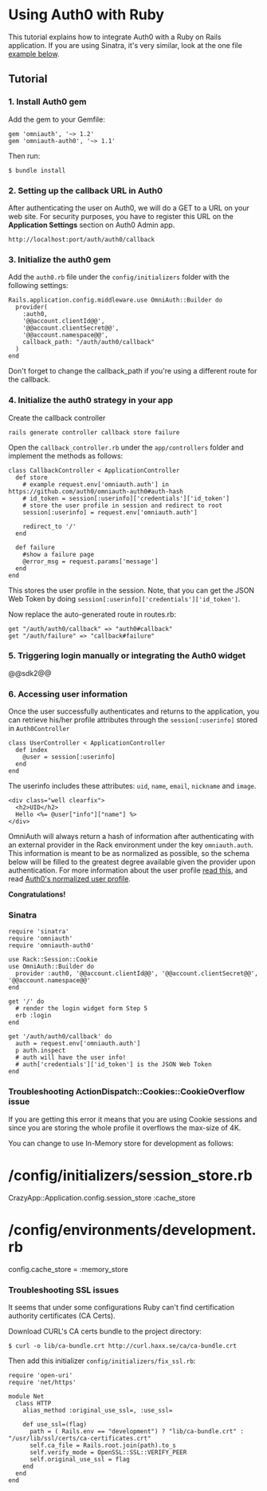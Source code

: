 # Using Auth0 with Ruby

This tutorial explains how to integrate Auth0 with a Ruby on Rails application. If you are using Sinatra, it's very similar, look at the one file [example below](#8).

## Tutorial

### 1. Install Auth0 gem

Add the gem to your Gemfile:

    gem 'omniauth', '~> 1.2'
    gem 'omniauth-auth0', '~> 1.1'

Then run:

    $ bundle install

### 2. Setting up the callback URL in Auth0

<div class="setup-callback">
<p>After authenticating the user on Auth0, we will do a GET to a URL on your web site. For security purposes, you have to register this URL  on the <strong>Application Settings</strong> section on Auth0 Admin app.</p>

<pre><code>http://localhost:port/auth/auth0/callback</pre></code>
</div>

### 3. Initialize the auth0 gem

Add the `auth0.rb` file under the `config/initializers` folder with the following settings:

    Rails.application.config.middleware.use OmniAuth::Builder do
      provider(
        :auth0,
        '@@account.clientId@@',
        '@@account.clientSecret@@',
        '@@account.namespace@@',
        callback_path: "/auth/auth0/callback"
      )
    end

Don't forget to change the callback_path if you're using a different route for the callback.

### 4. Initialize the auth0 strategy in your app

Create the callback controller

    rails generate controller callback store failure

Open the `callback_controller.rb` under the `app/controllers` folder and implement the methods as follows:

    class CallbackController < ApplicationController
      def store
        # example request.env['omniauth.auth'] in https://github.com/auth0/omniauth-auth0#auth-hash
        # id_token = session[:userinfo]['credentials']['id_token']
        # store the user profile in session and redirect to root
        session[:userinfo] = request.env['omniauth.auth']
        
        redirect_to '/'
      end

      def failure
        #show a failure page
        @error_msg = request.params['message']
      end
    end

This stores the user profile in the session. Note, that you can get the JSON Web Token by doing `session[:userinfo]['credentials']['id_token']`.

Now replace the auto-generated route in routes.rb:

    get "/auth/auth0/callback" => "auth0#callback"
    get "/auth/failure" => "callback#failure"

### 5. Triggering login manually or integrating the Auth0 widget

@@sdk2@@

### 6. Accessing user information

Once the user successfully authenticates and returns to the application, you can retrieve his/her profile attributes through the `session[:userinfo]` stored in `Auth0Controller`

    class UserController < ApplicationController
      def index
        @user = session[:userinfo]
      end
    end

The userinfo includes these attributes: `uid`, `name`, `email`, `nickname` and `image`.

    <div class="well clearfix">
      <h2>UID</h2>
      Hello <%= @user["info"]["name"] %>
    </div>

OmniAuth will always return a hash of information after authenticating with an external provider in the Rack environment under the key `omniauth.auth`. This information is meant to be as normalized as possible, so the schema below will be filled to the greatest degree available given the provider upon authentication. For more information about the user profile [read this](https://github.com/intridea/omniauth/wiki/Auth-Hash-Schema), and read [Auth0's normalized user profile](user-profile).

**Congratulations!**

### Sinatra

    require 'sinatra'
    require 'omniauth'
    require 'omniauth-auth0'

    use Rack::Session::Cookie
    use OmniAuth::Builder do
      provider :auth0, '@@account.clientId@@', '@@account.clientSecret@@', '@@account.namespace@@'
    end

    get '/' do
      # render the login widget form Step 5
      erb :login
    end

    get '/auth/auth0/callback' do
      auth = request.env['omniauth.auth']
      p auth.inspect
      # auth will have the user info!
      # auth['credentials']['id_token'] is the JSON Web Token
    end

### Troubleshooting ActionDispatch::Cookies::CookieOverflow issue

If you are getting this error it means that you are using Cookie sessions and since you are storing the whole profile it overflows the max-size of 4K.

You can change to use In-Memory store for development as follows:

  # /config/initializers/session_store.rb
  CrazyApp::Application.config.session_store :cache_store

  # /config/environments/development.rb
  config.cache_store = :memory_store

### Troubleshooting SSL issues

It seems that under some configurations Ruby can't find certification authority certificates (CA Certs).

Download CURL's CA certs bundle to the project directory:

    $ curl -o lib/ca-bundle.crt http://curl.haxx.se/ca/ca-bundle.crt

Then add this initializer `config/initializers/fix_ssl.rb`:

    require 'open-uri'
    require 'net/https'

    module Net
      class HTTP
        alias_method :original_use_ssl=, :use_ssl=

        def use_ssl=(flag)
          path = ( Rails.env == "development") ? "lib/ca-bundle.crt" : "/usr/lib/ssl/certs/ca-certificates.crt"
          self.ca_file = Rails.root.join(path).to_s
          self.verify_mode = OpenSSL::SSL::VERIFY_PEER
          self.original_use_ssl = flag
        end
      end
    end
